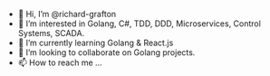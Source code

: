 - 👋 Hi, I’m @richard-grafton
- 👀 I’m interested in Golang, C#, TDD, DDD, Microservices, Control Systems, SCADA. 
- 🌱 I’m currently learning Golang & React.js
- 💞️ I’m looking to collaborate on Golang projects. 
- 📫 How to reach me ...

<!---
richard-grafton/richard-grafton is a ✨ special ✨ repository because its `README.md` (this file) appears on your GitHub profile.
You can click the Preview link to take a look at your changes.
--->
